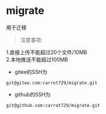 # migrate
用于迁移
> 注意事项:

1.直接上传不能超过20个文件/10MB   
2.本地推送不能超过100MB   
- gitee的SSH为 
```
git@gitee.com:carrot729/migrate.git
``` 
- github的SSH为   
```
git@github.com:carrot729/migrate.git
``` 
